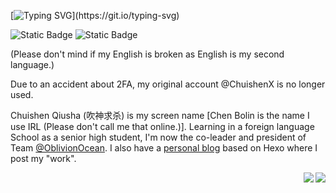 [![Typing SVG](https://readme-typing-svg.demolab.com?font=Black+Ops+One&duration=3000&pause=500&color=00FF14&center=true&vCenter=true&multiline=true&random=false&width=435&height=80&lines=Learn+to+become+INVISIBLE.;I+am+who+that+isn't.)](https://git.io/typing-svg)

![Static Badge](https://img.shields.io/badge/Into-Oblivion-blue)
![Static Badge](https://img.shields.io/badge/Fitting-High_School-orange)

(Please don't mind if my English is broken as English is my second language.)

Due to an accident about 2FA, my original account @ChuishenX is no longer used.

Chuishen Qiusha (吹神求杀) is my screen name [Chen Bolin is the name I use IRL (Please don't call me that online.)]. Learning in a foreign language School as a senior high student, I'm now the co-leader and president of Team [@OblivionOcean](https://github.com/OblivionOcean). I also have a [personal blog](https://chuishen.xyz) based on Hexo where I post my "work".

<div align="center"><img align="right" src="https://github-readme-stats.xaoxuu.com/api?username=ChuishenX&count_private=true&show_icons=true&include_orgs=true" />
  <img align="right" src="https://github-readme-stats.xaoxuu.com/api?username=Chui-shen&count_private=true&show_icons=true&include_orgs=true" /></div>
